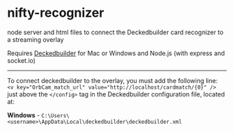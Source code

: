 # nifty-recognizer
node server and html files to connect the Deckedbuilder card recognizer to a streaming overlay

Requires [Deckedbuilder](http://www.deckedbuilder.com/) for Mac or Windows and Node.js (with express and socket.io)

---

To connect deckedbuilder to the overlay, you must add the following line:  
`<v key="OrbCam_match_url" value="http://localhost/cardmatch/{0}" />`  
just above the `</config>` tag in the Deckedbuilder configuration file, located at:

**Windows** - `C:\Users\<username>\AppData\Local\deckedbuilder\deckedbuilder.xml`
